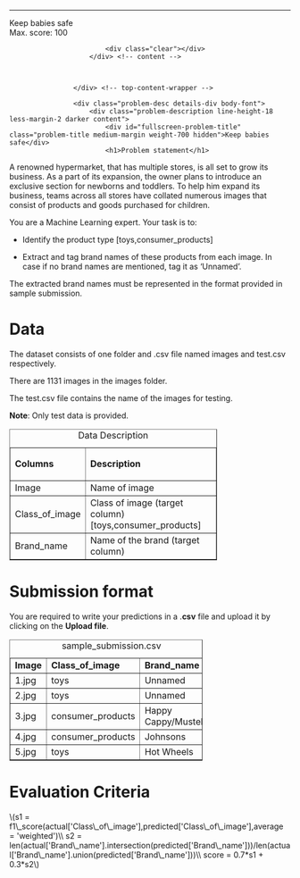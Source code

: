  <hr class="hr prob-hr"/>
                        <div class="problem-title large-20 darker less-margin-2-bottom content">Keep babies safe</div>
                        <div class="content prob-title-content">
                            <div class="float-left light small">Max. score: 100</div>
                            
                            <div class="clear"></div>
                        </div> <!-- content -->
                        

                        
                    </div> <!-- top-content-wrapper -->

                    <div class="problem-desc details-div body-font">
                        <div class="problem-description line-height-18 less-margin-2 darker content">
                            <div id="fullscreen-problem-title" class="problem-title medium-margin weight-700 hidden">Keep babies safe</div>
                            <h1>Problem statement</h1>

<p>A renowned hypermarket, that has multiple stores, is all set to grow its business. As a part of its expansion, the owner plans to introduce an exclusive section for newborns and toddlers. To help him expand its business, teams across all stores have collated numerous images that consist of products and goods purchased for children.&nbsp;</p>

<p>You are a Machine Learning expert. Your task is to:</p>

<ul>
	<li>
	<p>Identify the product type [toys,consumer_products]&nbsp;</p>
	</li>
	<li>
	<p>Extract and tag brand names of these products from each image. In case if no brand names are mentioned, tag it as ‘Unnamed’.&nbsp;</p>
	</li>
</ul>

<p>The extracted brand names must be represented in the&nbsp;format provided in sample submission.</p>

<h1>Data</h1>

<p>The dataset consists of one folder and .csv file named images and test.csv respectively.</p>

<p>There are 1131 images in the images folder.</p>

<p>The test.csv file contains the name of the images for testing.</p>

<p><strong>Note</strong>: Only test data is provided.</p>

<table border="1" style="width:372px">
	<caption>Data Description</caption>
	<tbody>
		<tr>
			<td style="width:116px">
			<p><strong>Columns</strong></p>
			</td>
			<td style="width:242px">
			<p><strong>Description</strong></p>
			</td>
		</tr>
		<tr>
			<td style="width:116px">Image</td>
			<td style="width:242px">Name of image</td>
		</tr>
		<tr>
			<td style="width:116px">Class_of_image</td>
			<td style="width:242px">Class of image (target column) [toys,consumer_products]&nbsp;</td>
		</tr>
		<tr>
			<td style="width:116px">Brand_name</td>
			<td style="width:242px">Name of the brand (target column)</td>
		</tr>
	</tbody>
</table>

<h1>Submission format</h1>

<p>You are required to&nbsp;write your predictions in&nbsp;a .<strong>csv</strong> file and upload it by clicking on the&nbsp;<strong>Upload file</strong>.</p>

<table border="1" style="width:346px">
	<caption>sample_submission.csv</caption>
	<tbody>
		<tr>
			<td style="width:44px"><strong>Image</strong></td>
			<td style="width:143px"><strong>Class_of_image</strong></td>
			<td style="width:139px"><strong>Brand_name</strong></td>
		</tr>
		<tr>
			<td style="width:44px">1.jpg</td>
			<td style="width:143px">toys</td>
			<td style="width:139px">Unnamed</td>
		</tr>
		<tr>
			<td style="width:44px">2.jpg</td>
			<td style="width:143px">toys</td>
			<td style="width:139px">Unnamed</td>
		</tr>
		<tr>
			<td style="width:44px">3.jpg</td>
			<td style="width:143px">consumer_products</td>
			<td style="width:139px">Happy Cappy/Mustela</td>
		</tr>
		<tr>
			<td style="width:44px">4.jpg</td>
			<td style="width:143px">consumer_products</td>
			<td style="width:139px">Johnsons</td>
		</tr>
		<tr>
			<td style="width:44px">5.jpg</td>
			<td style="width:143px">toys</td>
			<td style="width:139px">Hot Wheels</td>
		</tr>
	</tbody>
</table>

<h1>Evaluation Criteria</h1>

<p><span class="mathjax-latex">\(s1 = f1\_score(actual['Class\_of\_image'],predicted['Class\_of\_image'],average = 'weighted')\\ s2 = len(actual['Brand\_name'].intersection(predicted['Brand\_name']))/len(actual['Brand\_name'].union(predicted['Brand\_name']))\\ score = 0.7*s1 + 0.3*s2\)</span></p>
                            
